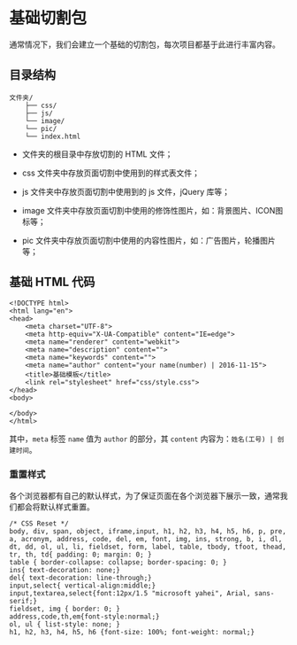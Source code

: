 # 基础切割包

通常情况下，我们会建立一个基础的切割包，每次项目都基于此进行丰富内容。

## 目录结构

```
文件夹/
    ├── css/
    ├── js/
    └── image/
    └── pic/
    └── index.html
```

* 文件夹的根目录中存放切割的 HTML 文件；

* css 文件夹中存放页面切割中使用到的样式表文件；

* js 文件夹中存放页面切割中使用到的 js 文件，jQuery 库等；

* image 文件夹中存放页面切割中使用的修饰性图片，如：背景图片、ICON图标等；

* pic 文件夹中存放页面切割中使用的内容性图片，如：广告图片，轮播图片等；


## 基础 HTML 代码

```
<!DOCTYPE html>
<html lang="en">
<head>
    <meta charset="UTF-8">
    <meta http-equiv="X-UA-Compatible" content="IE=edge">
    <meta name="renderer" content="webkit">
    <meta name="description" content="">
    <meta name="keywords" content="">
    <meta name="author" content="your name(number) | 2016-11-15">
    <title>基础模板</title>
    <link rel="stylesheet" href="css/style.css">
</head>
<body>

</body>
</html>
```

其中，`meta` 标签 `name` 值为 `author` 的部分，其 `content` 内容为：`姓名(工号) | 创建时间`。

### 重置样式

各个浏览器都有自己的默认样式，为了保证页面在各个浏览器下展示一致，通常我们都会将默认样式重置。

```
/* CSS Reset */
body, div, span, object, iframe,input, h1, h2, h3, h4, h5, h6, p, pre, a, acronym, address, code, del, em, font, img, ins, strong, b, i, dl, dt, dd, ol, ul, li, fieldset, form, label, table, tbody, tfoot, thead, tr, th, td{ padding: 0; margin: 0; }
table { border-collapse: collapse; border-spacing: 0; }
ins{ text-decoration: none;}
del{ text-decoration: line-through;}
input,select{ vertical-align:middle;}
input,textarea,select{font:12px/1.5 "microsoft yahei", Arial, sans-serif;}
fieldset, img { border: 0; }
address,code,th,em{font-style:normal;}
ol, ul { list-style: none; }
h1, h2, h3, h4, h5, h6 {font-size: 100%; font-weight: normal;}
```


